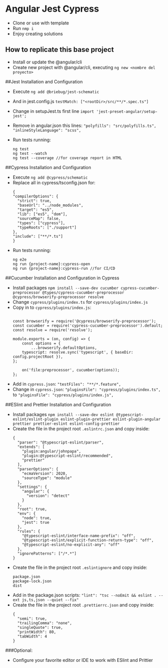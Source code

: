 # Angular Jest Cypress

* Clone or use with template
* Run `nmp i`
* Enjoy creating solutions

## How to replicate this base project
* Install or update the @angular/cli
* Create new project with @angular/cli, executing  `ng new <nombre del proyecto>`

##Jest Installation and Configuration

* Execute `ng add @briebug/jest-schematic`

* And in jest.config.js
  `testMatch: ["<rootDir>/src/**/*.spec.ts"]`

* Change in setupJest.ts first line
  `import 'jest-preset-angular/setup-jest';`

* Remove in angular.json this lines:
  `"polyfills": "src/polyfills.ts",`
  `"inlineStyleLanguage": "scss",`

* Run tests running:
  ```
  ng test
  ng test --watch
  ng test --coverage //for coverage report in HTML
  ```

##Cypress Installation and Configuration

* Execute `ng add @cypress/schematic`
* Replace all in cypress/tsconfig.json for:
  ```
  {
  "compilerOptions": {
    "strict": true,
    "baseUrl": "../node_modules",
    "target": "es5",
    "lib": ["es5", "dom"],
    "sourceMap": false,
    "types": ["cypress"],
    "typeRoots": ["./support"]
  },
  "include": ["**/*.ts"]
  }
  ```
* Run tests running:
  ```
  ng e2e
  ng run {project-name}:cypress-open
  ng run {project-name}:cypress-run //for CI/CD
  ```

##Cucumber Installation and Configuration in Cypress

* Install packages `npm install --save-dev cucumber cypress-cucumber-preprocessor @types/cypress-cucumber-preprocessor @cypress/browserify-preprocessor resolve`
* Change `cypress/plugins/index.ts` for `cypress/plugins/index.js`
* Copy in to `cypress/plugins/index.js`:
  ```

  const browserify = require('@cypress/browserify-preprocessor');
  const cucumber = require('cypress-cucumber-preprocessor').default;
  const resolve = require('resolve');
  
  module.exports = (on, config) => {
      const options = {
          ...browserify.defaultOptions,
      typescript: resolve.sync('typescript', { baseDir: config.projectRoot }),
  };
  
      on('file:preprocessor', cucumber(options));
  };

  ```
* Add in `cypress.json`: `"testFiles": "**/*.feature",`
* Change in `cypress.json`: `"pluginsFile": "cypress/plugins/index.ts",` to `"pluginsFile": "cypress/plugins/index.js",`

##ESlint and Prettier Installation and Configuration

* Install packages `npm install --save-dev eslint @typescript-eslint/eslint-plugin eslint-plugin-prettier eslint-plugin-angular prettier prettier-eslint eslint-config-prettier`
* Create the file in the project root `.eslintrc.json` and copy inside:
  ```
  {
    "parser": "@typescript-eslint/parser",
    "extends": [
      "plugin:angular/johnpapa",
      "plugin:@typescript-eslint/recommended",
      "prettier"
    ],
    "parserOptions": {
      "ecmaVersion": 2020,
      "sourceType": "module"
    },
    "settings": {
      "angular": {
        "version": "detect"
      }
    },
    "root": true,
    "env": {
      "node": true,
      "jest": true
    },
    "rules": {
      "@typescript-eslint/interface-name-prefix": "off",
      "@typescript-eslint/explicit-function-return-type": "off",
      "@typescript-eslint/no-explicit-any": "off"
    },
    "ignorePatterns": ["/*.*"]
  }
  ```
* Create the file in the project root `.eslintignore` and copy inside:
  ```
  package.json
  package-lock.json
  dist
  ```
* Add in the package.json scripts: `"lint": "tsc --noEmit && eslint . --ext js,ts,json --quiet --fix"`
* Create the file in the project root `.prettierrc.json` and copy inside:
  ```
  {
    "semi": true,
    "trailingComma": "none",
    "singleQuote": true,
    "printWidth": 80,
    "tabWidth": 4
  }
  ```
###Optional:

* Configure your favorite editor or IDE to work with ESlint and Prittier
